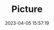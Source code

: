 ---
weight: 1
images:
- /images/edited/112.jpeg
title: Picture
date: 2023-04-05 15:57:19
tags: [luminarneo,work,Pixel6,6.81,person]
---